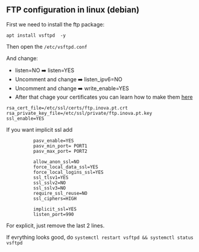 ## FTP configuration in linux (debian)

First we need to install the ftp package:

```
apt install vsftpd  -y
```
Then open the ```/etc/vsftpd.conf```

And change:
*  listen=NO ➡️ listen=YES
*  Uncomment and change ➡️ listen_ipv6=NO
*  Uncomment and change ➡️ write_enable=YES
*  After that chage your certificates you can learn how to make them [here](https://github.com/Rodrigo-Serpa/AWS-Project/blob/main/Debian/Certificates.md)
```
rsa_cert_file=/etc/ssl/certs/ftp.inova.pt.crt
rsa_private_key_file=/etc/ssl/private/ftp.inova.pt.key
ssl_enable=YES
```
If you want implicit ssl add 
```
          pasv_enable=YES
          pasv_min_port= PORT1
          pasv_max_port= PORT2

          allow_anon_ssl=NO
          force_local_data_ssl=YES
          force_local_logins_ssl=YES
          ssl_tlsv1=YES
          ssl_sslv2=NO
          ssl_sslv3=NO
          require_ssl_reuse=NO
          ssl_ciphers=HIGH

          implicit_ssl=YES
          listen_port=990
```
For explicit, just remove the last 2 lines.

If evrything looks good, do ```systemctl restart vsftpd && systemctl status vsftpd```
